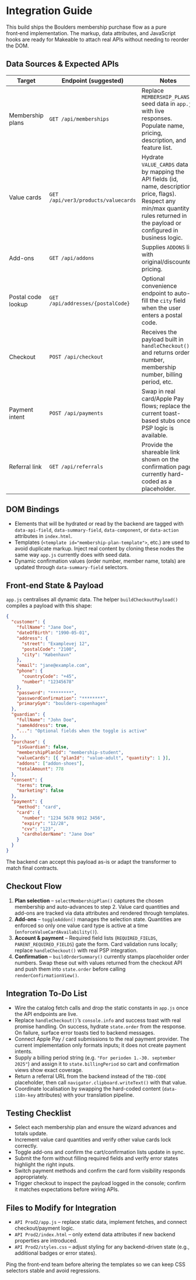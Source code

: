 # Integration Guide

This build ships the Boulders membership purchase flow as a pure front‑end implementation. The markup, data attributes, and JavaScript hooks are ready for Makeable to attach real APIs without needing to reorder the DOM.

## Data Sources & Expected APIs

| Target | Endpoint (suggested) | Notes |
| --- | --- | --- |
| Membership plans | `GET /api/memberships` | Replace `MEMBERSHIP_PLANS` seed data in `app.js` with live responses. Populate name, pricing, description, and feature list. |
| Value cards | `GET /api/ver3/products/valuecards` | Hydrate `VALUE_CARDS` data by mapping the API fields (id, name, description, price, flags). Respect any min/max quantity rules returned in the payload or configured in business logic. |
| Add-ons | `GET /api/addons` | Supplies `ADDONS` list with original/discounted pricing. |
| Postal code lookup | `GET /api/addresses/{postalCode}` | Optional convenience endpoint to auto-fill the `city` field when the user enters a postal code. |
| Checkout | `POST /api/checkout` | Receives the payload built in `handleCheckout()` and returns order number, membership number, billing period, etc. |
| Payment intent | `POST /api/payments` | Swap in real card/Apple Pay flows; replace the current toast-based stubs once PSP logic is available. |
| Referral link | `GET /api/referrals` | Provide the shareable link shown on the confirmation page; currently hard-coded as a placeholder. |

## DOM Bindings

- Elements that will be hydrated or read by the backend are tagged with `data-api-field`, `data-summary-field`, `data-component`, or `data-action` attributes in `index.html`.
- Templates (`<template id="membership-plan-template">`, etc.) are used to avoid duplicate markup. Inject real content by cloning these nodes the same way `app.js` currently does with seed data.
- Dynamic confirmation values (order number, member name, totals) are updated through `data-summary-field` selectors.

## Front-end State & Payload

`app.js` centralises all dynamic data. The helper `buildCheckoutPayload()` compiles a payload with this shape:

```json
{
  "customer": {
    "fullName": "Jane Doe",
    "dateOfBirth": "1990-05-01",
    "address": {
      "street": "Examplevej 12",
      "postalCode": "2100",
      "city": "København"
    },
    "email": "jane@example.com",
    "phone": {
      "countryCode": "+45",
      "number": "12345678"
    },
    "password": "********",
    "passwordConfirmation": "********",
    "primaryGym": "boulders-copenhagen"
  },
  "guardian": {
    "fullName": "John Doe",
    "sameAddress": true,
    "...": "Optional fields when the toggle is active"
  },
  "purchase": {
    "isGuardian": false,
    "membershipPlanId": "membership-student",
    "valueCards": [{ "planId": "value-adult", "quantity": 1 }],
    "addons": ["addon-shoes"],
    "totalAmount": 778
  },
  "consent": {
    "terms": true,
    "marketing": false
  },
  "payment": {
    "method": "card",
    "card": {
      "number": "1234 5678 9012 3456",
      "expiry": "12/28",
      "cvv": "123",
      "cardholderName": "Jane Doe"
    }
  }
}
```

The backend can accept this payload as-is or adapt the transformer to match final contracts.

## Checkout Flow

1. **Plan selection** – `selectMembershipPlan()` captures the chosen membership and auto-advances to step 2. Value card quantities and add-ons are tracked via data attributes and rendered through templates.
2. **Add-ons** – `toggleAddon()` manages the selection state. Quantities are enforced so only one value card type is active at a time (`enforceValueCardAvailability()`).
3. **Account & payment** – Required field lists (`REQUIRED_FIELDS`, `PARENT_REQUIRED_FIELDS`) gate the form. Card validation runs locally; replace `handleCheckout()` with real PSP integration.
4. **Confirmation** – `buildOrderSummary()` currently stamps placeholder order numbers. Swap these out with values returned from the checkout API and push them into `state.order` before calling `renderConfirmationView()`.

## Integration To-Do List

- Wire the catalog fetch calls and drop the static constants in `app.js` once the API endpoints are live.
- Replace `handleCheckout()`’s `console.info` and success toast with real promise handling. On success, hydrate `state.order` from the response. On failure, surface error toasts tied to backend messages.
- Connect Apple Pay / card submissions to the real payment provider. The current implementation only formats inputs; it does not create payment intents.
- Supply a billing period string (e.g. `"For perioden 1.-30. september 2025"`) and assign it to `state.billingPeriod` so cart and confirmation views show exact coverage.
- Return a referral URL from the backend instead of the `TBD-CODE` placeholder, then call `navigator.clipboard.writeText()` with that value.
- Coordinate localisation by swapping the hard-coded content (`data-i18n-key` attributes) with your translation pipeline.

## Testing Checklist

- Select each membership plan and ensure the wizard advances and totals update.
- Increment value card quantities and verify other value cards lock correctly.
- Toggle add-ons and confirm the cart/confirmation lists update in sync.
- Submit the form without filling required fields and verify error states highlight the right inputs.
- Switch payment methods and confirm the card form visibility responds appropriately.
- Trigger checkout to inspect the payload logged in the console; confirm it matches expectations before wiring APIs.

## Files to Modify for Integration

- `API Prod2/app.js` – replace static data, implement fetches, and connect checkout/payment logic.
- `API Prod2/index.html` – only extend data attributes if new backend properties are introduced.
- `API Prod2/styles.css` – adjust styling for any backend-driven state (e.g., additional badges or error states).

Ping the front-end team before altering the templates so we can keep CSS selectors stable and avoid regressions.
